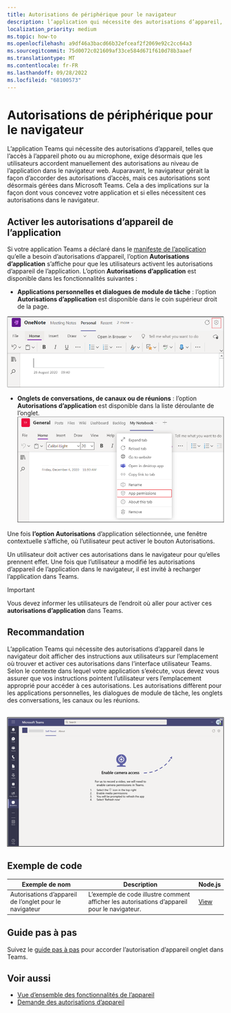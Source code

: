```yaml
---
title: Autorisations de périphérique pour le navigateur
description: l’application qui nécessite des autorisations d’appareil, telles que l’accès à l’appareil photo ou au microphone, exige maintenant que les utilisateurs accordent manuellement des autorisations par niveau d’application dans le navigateur web.
localization_priority: medium
ms.topic: how-to
ms.openlocfilehash: a9df46a3bacd66b32efceaf2f2069e92c2cc64a3
ms.sourcegitcommit: 75d0072c021609af33ce584d671f610d78b3aaef
ms.translationtype: MT
ms.contentlocale: fr-FR
ms.lasthandoff: 09/28/2022
ms.locfileid: "68100573"
---
```

# <a name="device-permissions-for-the-browser"></a>Autorisations de périphérique pour le navigateur

L’application Teams qui nécessite des autorisations d’appareil, telles que l’accès à l’appareil photo ou au microphone, exige désormais que les utilisateurs accordent manuellement des autorisations au niveau de l’application dans le navigateur web. Auparavant, le navigateur gérait la façon d’accorder des autorisations d’accès, mais ces autorisations sont désormais gérées dans Microsoft Teams. Cela a des implications sur la façon dont vous concevez votre application et si elles nécessitent ces autorisations dans le navigateur.

## <a name="enable-apps-device-permissions"></a>Activer les autorisations d’appareil de l’application

Si votre application Teams a déclaré dans le [manifeste de l’application](native-device-permissions.md#specify-permissions) qu’elle a besoin d’autorisations d’appareil, l’option **Autorisations d’application** s’affiche pour que les utilisateurs activent les autorisations d’appareil de l’application. L’option **Autorisations d’application** est disponible dans les fonctionnalités suivantes :

* **Applications personnelles et dialogues de module de tâche** : l’option **Autorisations d’application** est disponible dans le coin supérieur droit de la page.
<img src="../../assets/images/tabs/apppermissions.png" alt="App permissions button" width="800"/>

* **Onglets de conversations, de canaux ou de réunions** : l’option **Autorisations d’application** est disponible dans la liste déroulante de l’onglet. ![Liste déroulante autorisations d’application](../../assets/images/tabs/drop-downapppermissions.png)

Une fois **l’option Autorisations** d’application sélectionnée, une fenêtre contextuelle s’affiche, où l’utilisateur peut activer le bouton Autorisations.

Un utilisateur doit activer ces autorisations dans le navigateur pour qu’elles prennent effet. Une fois que l’utilisateur a modifié les autorisations d’appareil de l’application dans le navigateur, il est invité à recharger l’application dans Teams.

> [!IMPORTANT]
> Vous devez informer les utilisateurs de l’endroit où aller pour activer ces **autorisations d’application** dans Teams.

## <a name="recommendation"></a>Recommandation

L’application Teams qui nécessite des autorisations d’appareil dans le navigateur doit afficher des instructions aux utilisateurs sur l’emplacement où trouver et activer ces autorisations dans l’interface utilisateur Teams. Selon le contexte dans lequel votre application s’exécute, vous devez vous assurer que vos instructions pointent l’utilisateur vers l’emplacement approprié pour accéder à ces autorisations. Les autorisations diffèrent pour les applications personnelles, les dialogues de module de tâche, les onglets des conversations, les canaux ou les réunions.

</br>
<img src="../../assets/images/tabs/enable-access.png" alt="Enable camera access" width="800"/>

## <a name="code-sample"></a>Exemple de code

|Exemple de nom | Description | Node.js |
|----------------|-----------------|--------------|
| Autorisations d’appareil de l’onglet pour le navigateur | L’exemple de code illustre comment afficher les autorisations d’appareil pour le navigateur. | [View](https://github.com/OfficeDev/Microsoft-Teams-Samples/tree/main/samples/tab-device-permissions/nodejs) |

## <a name="step-by-step-guide"></a>Guide pas à pas

Suivez le [guide pas à pas](../../sbs-tab-device-permissions.yml) pour accorder l’autorisation d’appareil onglet dans Teams.

## <a name="see-also"></a>Voir aussi

* [Vue d’ensemble des fonctionnalités de l’appareil](device-capabilities-overview.md)
* [Demande des autorisations d’appareil](native-device-permissions.md)
